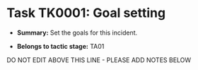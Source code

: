 # Task TK0001: Goal setting

* **Summary:** Set the goals for this incident. 

* **Belongs to tactic stage:** TA01

DO NOT EDIT ABOVE THIS LINE - PLEASE ADD NOTES BELOW